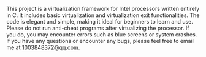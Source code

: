 This project is a virtualization framework for Intel processors written entirely in C. 
It includes basic virtualization and virtualization exit functionalities. 
The code is elegant and simple, making it ideal for beginners to learn and use. 
Please do not run anti-cheat programs after virtualizing the processor. If you do, you may encounter errors such as blue screens or system crashes.
If you have any questions or encounter any bugs, please feel free to email me at 1003848372@qq.com.
